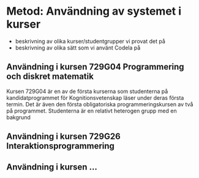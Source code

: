 # Metod: Användning av systemet i kurser

- beskrivning av olika kurser/studentgrupper vi provat det på
- beskrivning av olika sätt som vi använt Codela på

## Användning i kursen 729G04 Programmering och diskret matematik

Kursen 729G04 är en av de första kurserna som studenterna på kandidatprogrammet för Kognitionsvetenskap läser under deras första termin. Det är även den första obligatoriska programmeringskursen av två på programmet. Studenterna är en relativt heterogen grupp med en bakgrund 

## Användning i kursen 729G26 Interaktionsprogrammering

## Användning i kursen ...
